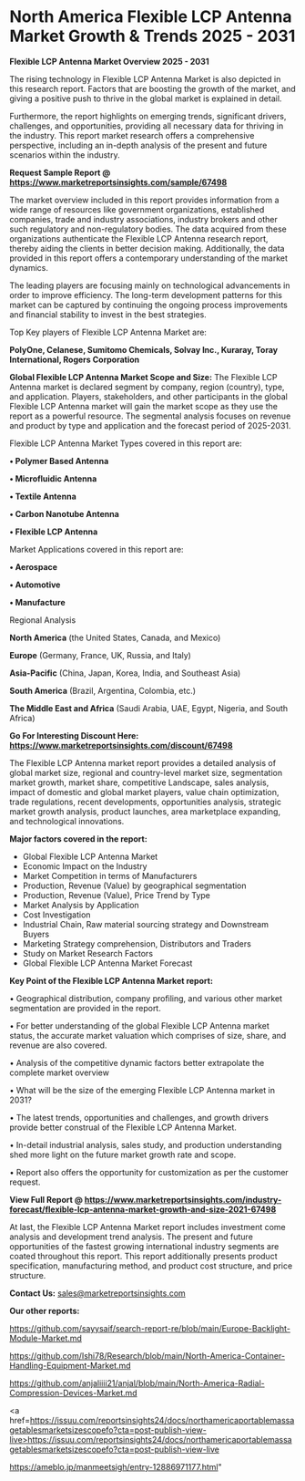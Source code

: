 # North America Flexible LCP Antenna Market Growth & Trends 2025 - 2031

<Strong> Flexible LCP Antenna Market Overview 2025 - 2031</strong>

The rising technology in Flexible LCP Antenna Market is also depicted in this research report. Factors that are boosting the growth of the market, and giving a positive push to thrive in the global market is explained in detail.

Furthermore, the report highlights on emerging trends, significant drivers, challenges, and opportunities, providing all necessary data for thriving in the industry. This report market research offers a comprehensive perspective, including an in-depth analysis of the present and future scenarios within the industry.

<strong>Request Sample Report @ <a href=https://www.marketreportsinsights.com/sample/67498>https://www.marketreportsinsights.com/sample/67498</a></strong>

The market overview included in this report provides information from a wide range of resources like government organizations, established companies, trade and industry associations, industry brokers and other such regulatory and non-regulatory bodies. The data acquired from these organizations authenticate the Flexible LCP Antenna research report, thereby aiding the clients in better decision making. Additionally, the data provided in this report offers a contemporary understanding of the market dynamics.

The leading players are focusing mainly on technological advancements in order to improve efficiency. The long-term development patterns for this market can be captured by continuing the ongoing process improvements and financial stability to invest in the best strategies.

Top Key players of Flexible LCP Antenna Market are:

<strong>PolyOne, Celanese, Sumitomo Chemicals, Solvay Inc., Kuraray, Toray International, Rogers Corporation</strong>

<strong><b>Global Flexible LCP Antenna Market Scope and Size:</b></strong>
The Flexible LCP Antenna market is declared segment by company, region (country), type, and application. Players, stakeholders, and other participants in the global Flexible LCP Antenna market will gain the market scope as they use the report as a powerful resource. The segmental analysis focuses on revenue and product by type and application and the forecast period of 2025-2031.

Flexible LCP Antenna Market Types covered in this report are:

<strong>• Polymer Based Antenna

• Microfluidic Antenna

• Textile Antenna

• Carbon Nanotube Antenna

• Flexible LCP Antenna</strong>

Market Applications covered in this report are:

<strong>• Aerospace

• Automotive

• Manufacture</strong> 

Regional Analysis

<strong>North America</strong> (the United States, Canada, and Mexico)

<strong>Europe</strong> (Germany, France, UK, Russia, and Italy)

<strong>Asia-Pacific</strong> (China, Japan, Korea, India, and Southeast Asia)

<strong>South America</strong> (Brazil, Argentina, Colombia, etc.)

<strong>The Middle East and Africa</strong> (Saudi Arabia, UAE, Egypt, Nigeria, and South Africa)

<strong>Go For Interesting Discount Here: <a href=https://www.marketreportsinsights.com/discount/67498>https://www.marketreportsinsights.com/discount/67498</a></strong>

The Flexible LCP Antenna market report provides a detailed analysis of global market size, regional and country-level market size, segmentation market growth, market share, competitive Landscape, sales analysis, impact of domestic and global market players, value chain optimization, trade regulations, recent developments, opportunities analysis, strategic market growth analysis, product launches, area marketplace expanding, and technological innovations.

<strong><b>Major factors covered in the report:</b></strong>
<ul>
  <li>Global Flexible LCP Antenna Market </li>
  <li>Economic Impact on the Industry</li>
  <li>Market Competition in terms of Manufacturers</li>
  <li>Production, Revenue (Value) by geographical segmentation</li>
  <li>Production, Revenue (Value), Price Trend by Type</li>
  <li>Market Analysis by Application</li>
  <li>Cost Investigation</li>
  <li>Industrial Chain, Raw material sourcing strategy and Downstream Buyers</li>
  <li>Marketing Strategy comprehension, Distributors and Traders</li>
  <li>Study on Market Research Factors</li>
  <li>Global Flexible LCP Antenna Market Forecast</li>
</ul>

<strong><b>Key Point of the Flexible LCP Antenna Market report:</b></strong>

• Geographical distribution, company profiling, and various other market segmentation are provided in the report.

• For better understanding of the global Flexible LCP Antenna market status, the accurate market valuation which comprises of size, share, and revenue are also covered.

• Analysis of the competitive dynamic factors better extrapolate the complete market overview

• What will be the size of the emerging Flexible LCP Antenna market in 2031?

• The latest trends, opportunities and challenges, and growth drivers provide better construal of the Flexible LCP Antenna Market.

• In-detail industrial analysis, sales study, and production understanding shed more light on the future market growth rate and scope.

• Report also offers the opportunity for customization as per the customer request.

<strong><b>View Full Report @ <a href=https://www.marketreportsinsights.com/industry-forecast/flexible-lcp-antenna-market-growth-and-size-2021-67498>https://www.marketreportsinsights.com/industry-forecast/flexible-lcp-antenna-market-growth-and-size-2021-67498</a></b></strong>


At last, the Flexible LCP Antenna Market report includes investment come analysis and development trend analysis. The present and future opportunities of the fastest growing international industry segments are coated throughout this report. This report additionally presents product specification, manufacturing method, and product cost structure, and price structure.

<strong>Contact Us:</strong>
sales@marketreportsinsights.com

<strong>Our other reports:</strong>

<a href=https://github.com/sayysaif/search-report-re/blob/main/Europe-Backlight-Module-Market.md>https://github.com/sayysaif/search-report-re/blob/main/Europe-Backlight-Module-Market.md</a>

<a href=https://github.com/Ishi78/Research/blob/main/North-America-Container-Handling-Equipment-Market.md>https://github.com/Ishi78/Research/blob/main/North-America-Container-Handling-Equipment-Market.md</a>

<a href=https://github.com/anjaliiii21/anjal/blob/main/North-America-Radial-Compression-Devices-Market.md>https://github.com/anjaliiii21/anjal/blob/main/North-America-Radial-Compression-Devices-Market.md</a>

<a href=https://issuu.com/reportsinsights24/docs/northamericaportablemassagetablesmarketsizescopefo?cta=post-publish-view-live>https://issuu.com/reportsinsights24/docs/northamericaportablemassagetablesmarketsizescopefo?cta=post-publish-view-live</a>

<a href=https://ameblo.jp/manmeetsigh/entry-12886971177.html>https://ameblo.jp/manmeetsigh/entry-12886971177.html</a>"

